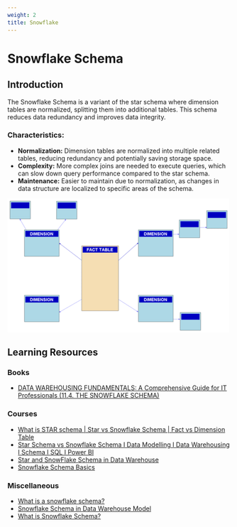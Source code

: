 ```yaml
---
weight: 2
title: Snowflake
---
```


# Snowflake Schema

## Introduction

The Snowflake Schema is a variant of the star schema where dimension tables are normalized, splitting them into additional tables. This schema reduces data redundancy and improves data integrity.

### Characteristics:

- **Normalization:** Dimension tables are normalized into multiple related tables, reducing redundancy and potentially saving storage space.
- **Complexity:** More complex joins are needed to execute queries, which can slow down query performance compared to the star schema.
- **Maintenance:** Easier to maintain due to normalization, as changes in data structure are localized to specific areas of the schema.

![Snowflake Schema](snowflake-schema.png)


## Learning Resources

### Books
- [DATA WAREHOUSING FUNDAMENTALS: A Comprehensive Guide for IT Professionals (11.4. THE SNOWFLAKE SCHEMA)](https://www.oreilly.com/library/view/data-warehousing-fundamentals/9780471412540/)

### Courses
- [What is STAR schema | Star vs Snowflake Schema | Fact vs Dimension Table](https://www.youtube.com/watch?v=hQvCOBv_-LE&t=1s)
- [Star Schema vs Snowflake Schema I Data Modelling I Data Warehousing I Schema I SQL I Power BI](https://www.youtube.com/watch?v=huQJnr5bi_Y)
- [Star and SnowFlake Schema in Data Warehouse](https://www.youtube.com/watch?v=VOJ54hu2e2Q)
- [Snowflake Schema Basics](https://www.youtube.com/watch?v=RgYG-hjk1hw)

### Miscellaneous
- [What is a snowflake schema?](https://www.databricks.com/glossary/snowflake-schema)
- [Snowflake Schema in Data Warehouse Model](https://www.geeksforgeeks.org/snowflake-schema-in-data-warehouse-model/)
- [What is Snowflake Schema?](https://www.javatpoint.com/data-warehouse-what-is-snowflake-schema)